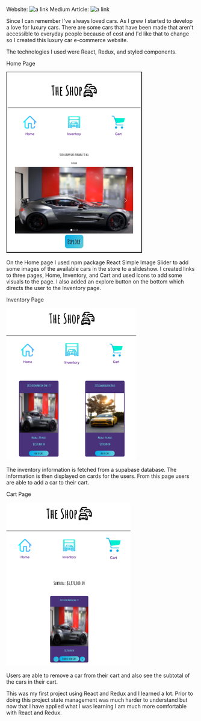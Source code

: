 Website: ![a link](https://the-shop007.herokuapp.com/)
Medium Article: ![a link](https://medium.com/@brandegilbert/the-shop-luxury-car-e-commerce-store-3f221b16fe0c)

Since I can remember I've always loved cars. As I grew I started to develop a love for luxury cars. There are some cars that have been made that aren't accessible to everyday people because of cost and I'd like that to change so I created this luxury car e-commerce website.

The technologies I used were React, Redux, and styled components.

Home Page

![screenshot](home-page.png)

On the Home page I used npm package React Simple Image Slider to add some images of the available cars in the store to a slideshow. I created links to three pages, Home, Inventory, and Cart and used icons to add some visuals to the page. I also added an explore button on the bottom which directs the user to the Inventory page.

Inventory Page

![screenshot](inventory-page.png)

The inventory information is fetched from a supabase database. The information is then displayed on cards for the users. From this page users are able to add a car to their cart.

Cart Page

![screenshot](cart-page.png)

Users are able to remove a car from their cart and also see the subtotal of the cars in their cart.

This was my first project using React and Redux and I learned a lot. Prior to doing this project state management was much harder to understand but now that I have applied what I was learning I am much more comfortable with React and Redux.
